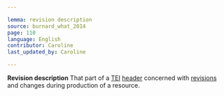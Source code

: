 ```yaml
---

lemma: revision description
source: burnard_what_2014
page: 110
language: English
contributor: Caroline
last_updated_by: Caroline

---
```


**Revision description**
That part of a [TEI](TEI.html) [header](header.html) concerned with [revisions](revision.html) and changes during production of a resource.
